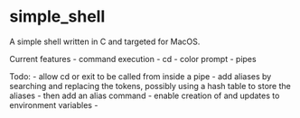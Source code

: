 # simple_shell

A simple shell written in C and targeted for MacOS.

Current features
    - command execution
    - cd
    - color prompt
    - pipes

Todo:
    - allow cd or exit to be called from inside a pipe
    - add aliases by searching and replacing the tokens, possibly using a hash table to store the aliases
        - then add an alias command
    - enable creation of and updates to environment variables
    - 